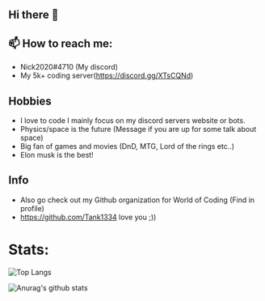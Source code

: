 ## Hi there 👋

## 📫 How to reach me: 
  * Nick2020#4710 (My discord)
  * My 5k+ coding server(https://discord.gg/XTsCQNd) 
 
## Hobbies 
* I love to code I mainly focus on my discord servers website or bots.
* Physics/space is the future (Message if you are up for some talk about space)
* Big fan of games and movies (DnD, MTG, Lord of the rings etc..)
* Elon musk is the best!

## Info

* Also go check out my Github organization for World of Coding (Find in profile)
* https://github.com/Tank1334 love you ;))

# Stats:
![Top Langs](https://github-readme-stats.vercel.app/api/top-langs/?username=Nick67644)

![Anurag's github stats](https://github-readme-stats.vercel.app/api?username=Nick67644)
